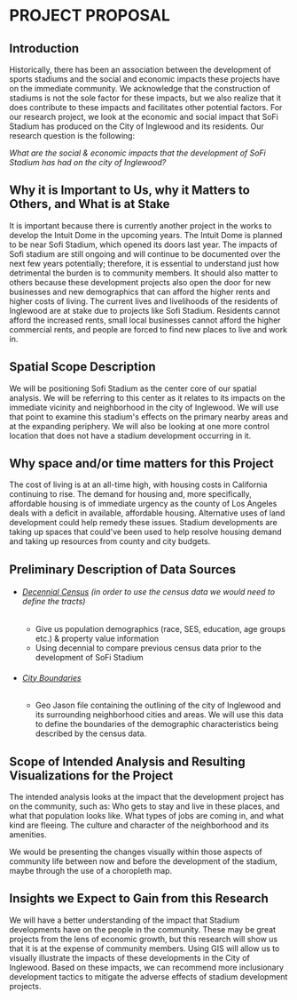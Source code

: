 # PROJECT PROPOSAL

## Introduction

  Historically, there has been an association between the development of sports stadiums and the social and economic impacts these projects have on the immediate community. We acknowledge that the construction of stadiums is not the sole factor for these impacts, but we also realize that it does contribute to these impacts and facilitates other potential factors. For our research project, we look at the economic and social impact that SoFi Stadium has produced on the City of Inglewood and its residents. Our research question is the following:
  
  *What are the social & economic impacts that the development of SoFi Stadium has had on the city of Inglewood?*

## Why it is Important to Us, why it Matters to Others, and What is at Stake

  It is important because there is currently another project in the works to develop the Intuit Dome in the upcoming years. The Intuit Dome is planned to be near Sofi Stadium, which opened its doors last year. The impacts of Sofi stadium are still ongoing and will continue to be documented over the next few years potentially; therefore, it is essential to understand just how detrimental the burden is to community members. It should also matter to others because these development projects also open the door for new businesses and new demographics that can afford the higher rents and higher costs of living. The current lives and livelihoods of the residents of Inglewood are at stake due to projects like Sofi Stadium. Residents cannot afford the increased rents, small local businesses cannot afford the higher commercial rents, and people are forced to find new places to live and work in.  

## Spatial Scope Description

  We will be positioning Sofi Stadium as the center core of our spatial analysis. We will be referring to this center as it relates to its impacts on the immediate vicinity and neighborhood in the city of Inglewood. We will use that point to examine this stadium's effects on the primary nearby areas and at the expanding periphery. We will also be looking at one more control location that does not have a stadium development occurring in it. 

## Why space and/or time matters for this Project

  The cost of living is at an all-time high, with housing costs in California continuing to rise. The demand for housing and, more specifically, affordable housing is of immediate urgency as the county of Los Angeles deals with a deficit in available, affordable housing. Alternative uses of land development could help remedy these issues. Stadium developments are taking up spaces that could've been used to help resolve housing demand and taking up resources from county and city budgets. 

## Preliminary Description of Data Sources

* ###### [Decennial Census](https://data.census.gov/cedsci/table?q=inglewood%20demographics&g=1600000US0636546&tid=ACSDP1Y2010.DP05) (in order to use the census data we would need to define the tracts) 
  * Give us population demographics (race, SES, education, age groups etc.) & property value information
  * Using decennial to compare previous census data prior to the development of SoFi Stadium
* ###### [City Boundaries](https://egis-lacounty.hub.arcgis.com/datasets/city-boundaries-lines/explore?location=33.950765%2C-118.332525%2C13.00) 
  * Geo Jason file containing the outlining of the city of Inglewood and its surrounding neighborhood cities and areas. We will use this data to define the boundaries of the demographic characteristics being described by the census data. 

## Scope of Intended Analysis and Resulting Visualizations for the Project

  The intended analysis looks at the impact that the development project has on the community, such as: Who gets to stay and live in these places, and what that population looks like. What types of jobs are coming in, and what kind are fleeing. The culture and character of the neighborhood and its amenities. 

  We would be presenting the changes visually within those aspects of community life between now and before the development of the stadium, maybe through the use of a choropleth map. 

## Insights we Expect to Gain from this Research

  We will have a better understanding of the impact that Stadium developments have on the people in the community. These may be great projects from the lens of economic growth, but this research will show us that it is at the expense of community members. Using GIS will allow us to visually illustrate the impacts of these developments in the City of Inglewood. Based on these impacts, we can recommend more inclusionary development tactics to mitigate the adverse effects of stadium development projects. 
